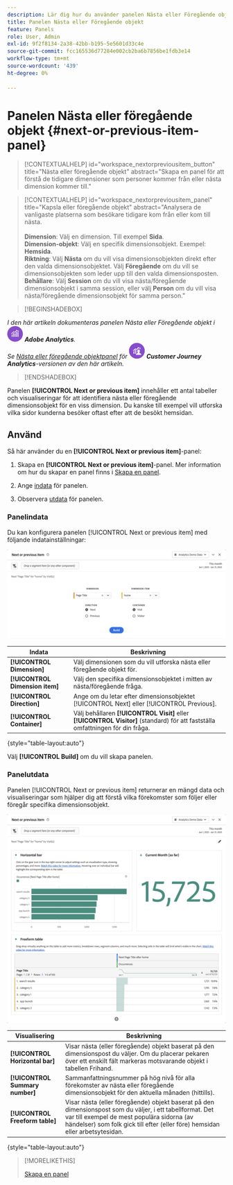 ```yaml
---
description: Lär dig hur du använder panelen Nästa eller Föregående objekt som visar nästa eller föregående objekt för en viss dimension.
title: Panelen Nästa eller Föregående objekt
feature: Panels
role: User, Admin
exl-id: 9f2f8134-2a38-42bb-b195-5e5601d33c4e
source-git-commit: fcc165536d77284e002cb2ba6b7856be1fdb3e14
workflow-type: tm+mt
source-wordcount: '439'
ht-degree: 0%

---
```


# Panelen Nästa eller föregående objekt {#next-or-previous-item-panel}

>[!CONTEXTUALHELP]
>id="workspace_nextorpreviousitem_button"
>title="Nästa eller föregående objekt"
>abstract="Skapa en panel för att förstå de tidigare dimensioner som personer kommer från eller nästa dimension kommer till."

>[!CONTEXTUALHELP]
>id="workspace_nextorpreviousitem_panel"
>title="Kapsla eller föregående objekt"
>abstract="Analysera de vanligaste platserna som besökare tidigare kom från eller kom till nästa.<br/><br/>**Dimension**: Välj en dimension. Till exempel **Sida**.<br/>**Dimension-objekt**: Välj en specifik dimensionsobjekt. Exempel: **Hemsida**.<br/>**Riktning**: Välj **Nästa** om du vill visa dimensionsobjekten direkt efter den valda dimensionsobjektet. Välj **Föregående** om du vill se dimensionsobjekten som leder upp till den valda dimensionsposten.<br/>**Behållare**: Välj **Session** om du vill visa nästa/föregående dimensionsobjekt i samma session, eller välj **Person** om du vill visa nästa/föregående dimensionsobjekt för samma person."

>[!BEGINSHADEBOX]

_I den här artikeln dokumenteras panelen Nästa eller Föregående objekt i_ ![AdobeAnalytics](/help/assets/icons/AdobeAnalytics.svg) _&#x200B;**Adobe Analytics**._<br/>_Se [Nästa eller föregående objektpanel](/help/analyze/analysis-workspace/c-panels/next-previous.md) för_ ![CustomerJourneyAnalytics](/help/assets/icons/CustomerJourneyAnalytics.svg) _&#x200B;**Customer Journey Analytics**-versionen av den här artikeln._

>[!ENDSHADEBOX]

Panelen **[!UICONTROL Next or previous item]** innehåller ett antal tabeller och visualiseringar för att identifiera nästa eller föregående dimensionsobjekt för en viss dimension. Du kanske till exempel vill utforska vilka sidor kunderna besöker oftast efter att de besökt hemsidan.

## Använd

Så här använder du en **[!UICONTROL Next or previous item]**-panel:

1. Skapa en **[!UICONTROL Next or previous item]**-panel. Mer information om hur du skapar en panel finns i [Skapa en panel](panels.md#create-a-panel).

1. Ange [indata](#panel-input) för panelen.

1. Observera [utdata](#panel-output) för panelen.

### Panelindata

Du kan konfigurera panelen [!UICONTROL Next or previous item] med följande indatainställningar:

![Nästa eller föregående objektpanel](assets/next-or-previous-item.png)

| Indata | Beskrivning |
| --- | --- |
| **[!UICONTROL Dimension]** | Välj dimensionen som du vill utforska nästa eller föregående objekt för. |
| **[!UICONTROL Dimension item]** | Välj den specifika dimensionsobjektet i mitten av nästa/föregående fråga. |
| **[!UICONTROL Direction]** | Ange om du letar efter dimensionsobjektet [!UICONTROL Next] eller [!UICONTROL Previous]. |
| **[!UICONTROL Container]** | Välj behållaren **[!UICONTROL Visit]** eller **[!UICONTROL Visitor]** (standard) för att fastställa omfattningen för din fråga. |

{style="table-layout:auto"}

Välj **[!UICONTROL Build]** om du vill skapa panelen.

### Panelutdata

Panelen [!UICONTROL Next or previous item] returnerar en mängd data och visualiseringar som hjälper dig att förstå vilka förekomster som följer eller föregår specifika dimensionsobjekt.

![Nästa/Föregående panelutdata](assets/next-or-previous-item-output.png)


| Visualisering | Beskrivning |
| --- | --- |
| **[!UICONTROL Horizontal bar]** | Visar nästa (eller föregående) objekt baserat på den dimensionspost du väljer. Om du placerar pekaren över ett enskilt fält markeras motsvarande objekt i tabellen Frihand. |
| **[!UICONTROL Summary number]** | Sammanfattningsnummer på hög nivå för alla förekomster av nästa eller föregående dimensionsobjekt för den aktuella månaden (hittills). |
| **[!UICONTROL Freeform table]** | Visar nästa (eller föregående) objekt baserat på den dimensionspost som du väljer, i ett tabellformat. Det var till exempel de mest populära sidorna (av händelser) som folk gick till efter (eller före) hemsidan eller arbetsytesidan. |

{style="table-layout:auto"}


>[!MORELIKETHIS]
>
>[Skapa en panel](/help//analyze/analysis-workspace/c-panels/panels.md#create-a-panel)
>

<!--
# Next or previous item panel

This panel contains a number of tables and visualizations to easily identify the next or previous dimension item for a specific dimension. For example, you might want to explore which pages customers went to most often after they visited the Home page.

## Access the panel

You can access the panel from within [!UICONTROL Reports] or within [!UICONTROL Workspace].

| Access point | Description |
| --- | --- |
| [!UICONTROL Reports] | <ul><li>The panel is already dropped into a project.</li><li>The left rail is collapsed.</li><li>If you selected [!UICONTROL Next page], default settings have already been applied, such as [!UICONTROL Page] for [!UICONTROL Dimension], and the top page as the [!UICONTROL Dimension Item], [!UICONTROL Next] for [!UICONTROL Direction] and [!UICONTROL Visit] for [!UICONTROL Container]. You can modify all these settings.</li></ul>![Next/Previous panel](assets/next-previous.png)|
| Workspace | Create a new project and select the Panel icon in the left rail. Then drag the [!UICONTROL Next or previous item] panel above the Freeform table. Notice that the [!UICONTROL Dimension] and [!UICONTROL Dimension Item] fields are left blank. Select a dimension from the drop-down list. [!UICONTROL Dimension items] are populated based on the [!UICONTROL dimension] you chose. The top dimension item gets added, but you can select a different item. The defaults are Next and Visitor. Again, you can modify these as well.<p>![Next/Previous panel](assets/next-previous2.png) |

{style="table-layout:auto"}

## Panel Inputs {#Input}

You can configure the [!UICONTROL Next or previous item] panel panel using these input settings:

| Setting | Description |
| --- | --- |
| Segment (or other component) drop zone | You can drag and drop segments or other components to further filter your panel results. |
| Dimension | The dimension for which you want to explore next or previous items. |
| Dimension Item | The specific item at the center of your next/previous inquiry. |
| Direction | Specify whether you are looking for the [!UICONTROL Next] or the [!UICONTROL Previous] dimension item. |
| Container | [!UICONTROL Visit] or [!UICONTROL Visitor] (default) determine the scope of your inquiry. |

{style="table-layout:auto"}

Click **[!UICONTROL Build]** to build the panel.

## Panel output {#output}

The [!UICONTROL Next or previous item] panel returns a rich set of data and visualizations to help you better understand what occurrences follow or precede specific dimension items.

![Next/Previous panel output](assets/next-previous-output.png)

![Next/Previous panel output](assets/next-previous-output2.png)

| Visualization | Description |
| --- | --- |
| Horizontal bar | Lists the next (or previous) items based on the dimension item you chose. Hovering over an individual bar highlights the corresponding item in the Freeform table. |
| Summary number | High-level summary number of all next or previous dimension item occurrences for the current month (so far.) |
| Freeform table | Lists the next (or previous) items based on the dimension item you chose, in a table format. For example, which were the most popular pages (by occurrences) that people went to after (or before) the home page or the workspace page. |

{style="table-layout:auto"}

-->
